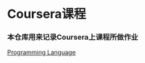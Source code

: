 # Coursera课程

### 本仓库用来记录Coursera上课程所做作业

[Programming Language](https://github.com/feizhen/coursera-course/tree/master/Programming-Languages)

